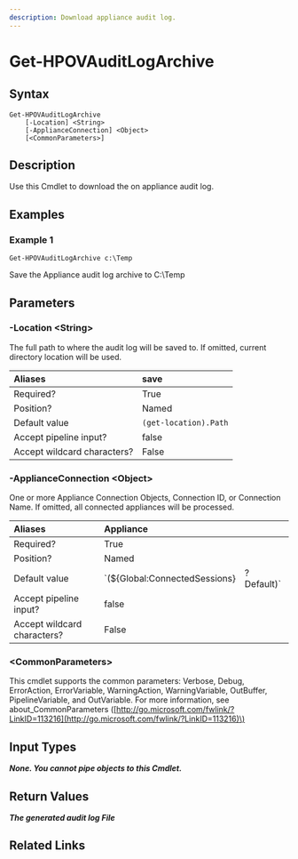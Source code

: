 ```yaml
---
description: Download appliance audit log.
---
```


# Get-HPOVAuditLogArchive

## Syntax

```text
Get-HPOVAuditLogArchive
    [-Location] <String>
    [-ApplianceConnection] <Object>
    [<CommonParameters>]
```

## Description

Use this Cmdlet to download the on appliance audit log.

## Examples

### Example 1

```text
Get-HPOVAuditLogArchive c:\Temp
```

Save the Appliance audit log archive to C:\Temp

## Parameters

### -Location &lt;String&gt;

The full path to where the audit log will be saved to. If omitted, current directory location will be used.

| Aliases | save |
| :--- | :--- |
| Required? | True |
| Position? | Named |
| Default value | `(get-location).Path` |
| Accept pipeline input? | false |
| Accept wildcard characters? | False |

### -ApplianceConnection &lt;Object&gt;

One or more Appliance Connection Objects, Connection ID, or Connection Name. If omitted, all connected appliances will be processed.

| Aliases | Appliance |  |
| :--- | :--- | :--- |
| Required? | True |  |
| Position? | Named |  |
| Default value | \`\(${Global:ConnectedSessions} | ? Default\)\` |
| Accept pipeline input? | false |  |
| Accept wildcard characters? | False |  |

### &lt;CommonParameters&gt;

This cmdlet supports the common parameters: Verbose, Debug, ErrorAction, ErrorVariable, WarningAction, WarningVariable, OutBuffer, PipelineVariable, and OutVariable. For more information, see about\_CommonParameters \([http://go.microsoft.com/fwlink/?LinkID=113216](http://go.microsoft.com/fwlink/?LinkID=113216)\)

## Input Types

_**None. You cannot pipe objects to this Cmdlet.**_

## Return Values

_**The generated audit log File**_

## Related Links

